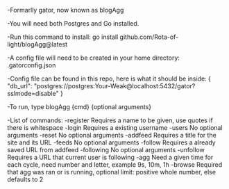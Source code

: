 -Formarlly gator, now known as blogAgg

-You will need both Postgres and Go installed.

-Run this command to install: 
go install github.com/Rota-of-light/blogAgg@latest

-A config file will need to be created in your home directory:
.gatorconfig.json

-Config file can be found in this repo, here is what it should be inside:
{
  "db_url": "postgres://postgres:Your-Weak@localhost:5432/gator?sslmode=disable"
}

-To run, type blogAgg {cmd} {optional arguments}

-List of commands:
    -register   Requires a name to be given, use quotes if there is whitespace
    -login      Requires a existing username
    -users      No optional arguments
    -reset      No optional arguments
    -addfeed    Requires a title for the site and its URL
    -feeds      No optional arguments
    -follow     Requires a already saved URL from addfeed
    -following  No optional arguments
    -unfollow   Requires a URL that current user is following
    -agg        Need a given time for each cycle, need number and letter, example 9s, 10m, 1h
    -browse     Required that agg was ran or is running, optional limit: positive whole number, else defaults to 2